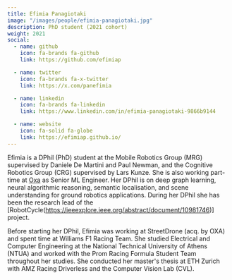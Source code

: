 ```yaml
---
title: Efimia Panagiotaki
image: "/images/people/efimia-panagiotaki.jpg"
description: PhD student (2021 cohort)
weight: 2021
social:
  - name: github
    icon: fa-brands fa-github
    link: https://github.com/efimiap

  - name: twitter
    icon: fa-brands fa-x-twitter
    link: https://x.com/panefimia

  - name: linkedin
    icon: fa-brands fa-linkedin
    link: https://www.linkedin.com/in/efimia-panagiotaki-9866b9144

  - name: website
    icon: fa-solid fa-globe
    link: https://efimiap.github.io/
---
```


Efimia is a DPhil (PhD) student at the Mobile Robotics Group (MRG) supervised by Daniele De Martini and Paul Newman, and the Cognitive Robotics Group (CRG) supervised by Lars Kunze. She is also working part-time at [Oxa](https://oxa.tech) as Senior ML Engineer. Her DPhil is on deep graph learning, neural algorithmic reasoning, semantic localisation, and scene understanding for ground robotics applications. During her DPhil she has been the research lead of the [RobotCycle(https://ieeexplore.ieee.org/abstract/document/10981746)] project.

Before starting her DPhil, Efimia was working at StreetDrone (acq. by OXA) and spent time at Williams F1 Racing Team. She studied Electrical and Computer Engineering at the National Technical University of Athens (NTUA) and worked with the Prom Racing Formula Student Team throughout her studies. She conducted her master's thesis at ETH Zurich with AMZ Racing Driverless and the Computer Vision Lab (CVL).
